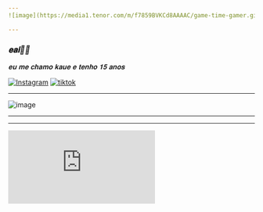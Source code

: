 ```yaml
---
![image](https://media1.tenor.com/m/f7859BVKCd8AAAAC/game-time-gamer.gif)

---
```

### *𝐞𝐚𝐢🤙🏻*
_𝐞𝐮 𝐦𝐞 𝐜𝐡𝐚𝐦𝐨 *𝐤𝐚𝐮𝐞* 𝐞 𝐭𝐞𝐧𝐡𝐨 *𝟏𝟓 𝐚𝐧𝐨𝐬*_

[![Instagram](https://img.shields.io/badge/Instagram-E4405F?style=for-the-badge&logo=instagram&logoColor=white)](https://www.instagram.com/kauesx.00?igsh=MWFyaHFxeWo1Z2NiZw==)
[![tiktok](https://img.shields.io/badge/TikTok-000000?style=for-the-badge&logo=tiktok&logoColor=white)](https://www.tiktok.com/@kzin1x?_t=8oXmJzhu83S&_r=1)

---
![image](https://media1.tenor.com/m/UmWmiibzlZMAAAAC/pixel-rain.gif)

---

---
![khan academy](https://github.com/ilytobias/Khan-Destroyer/blob/main/cheats/answer_overwrite.md)
